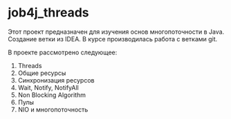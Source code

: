 # job4j_threads

Этот проект предназначен для изучения основ многопоточности в Java.
Создание ветки из IDEA.
В курсе производилась работа с ветками git.

В проекте рассмотрено следующее:
1. Threads
2. Общие ресурсы
3. Синхронизация ресурсов
4. Wait, Notify, NotifyAll
5. Non Blocking Algorithm
6. Пулы
7. NIO и многопоточность
